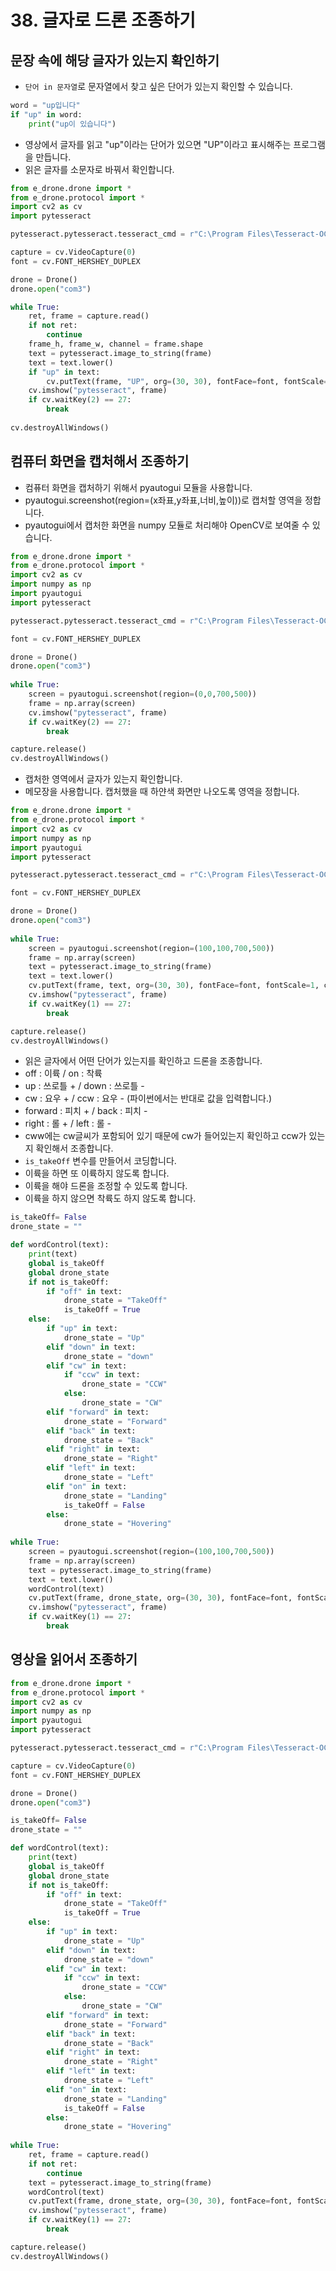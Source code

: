 # 38. 글자로 드론 조종하기
## 문장 속에 해당 글자가 있는지 확인하기
* ```단어 in 문자열```로 문자열에서 찾고 싶은 단어가 있는지 확인할 수 있습니다.
```python
word = "up입니다"
if "up" in word:
    print("up이 있습니다")
```

* 영상에서 글자를 읽고 "up"이라는 단어가 있으면 "UP"이라고 표시해주는 프로그램을 만듭니다.
* 읽은 글자를 소문자로 바꿔서 확인합니다.
```python
from e_drone.drone import *
from e_drone.protocol import *
import cv2 as cv
import pytesseract

pytesseract.pytesseract.tesseract_cmd = r"C:\Program Files\Tesseract-OCR\tesseract.exe"

capture = cv.VideoCapture(0)
font = cv.FONT_HERSHEY_DUPLEX

drone = Drone()
drone.open("com3")

while True:      
    ret, frame = capture.read()
    if not ret:
        continue    
    frame_h, frame_w, channel = frame.shape
    text = pytesseract.image_to_string(frame)
    text = text.lower()
    if "up" in text:
        cv.putText(frame, "UP", org=(30, 30), fontFace=font, fontScale=1, color=(255,0,0), thickness=2)    
    cv.imshow("pytesseract", frame)
    if cv.waitKey(2) == 27:
        break
        
cv.destroyAllWindows()
```

## 컴퓨터 화면을 캡처해서 조종하기
* 컴퓨터 화면을 캡처하기 위해서 pyautogui 모듈을 사용합니다.
* pyautogui.screenshot(region=(x좌표,y좌표,너비,높이))로 캡처할 영역을 정합니다.
* pyautogui에서 캡처한 화면을 numpy 모듈로 처리해야 OpenCV로 보여줄 수 있습니다.
```python
from e_drone.drone import *
from e_drone.protocol import *
import cv2 as cv
import numpy as np
import pyautogui
import pytesseract

pytesseract.pytesseract.tesseract_cmd = r"C:\Program Files\Tesseract-OCR\tesseract.exe"

font = cv.FONT_HERSHEY_DUPLEX

drone = Drone()
drone.open("com3")
             
while True:
    screen = pyautogui.screenshot(region=(0,0,700,500))
    frame = np.array(screen)
    cv.imshow("pytesseract", frame)
    if cv.waitKey(2) == 27:
        break

capture.release()
cv.destroyAllWindows()
```

* 캡처한 영역에서 글자가 있는지 확인합니다.
* 메모장을 사용합니다. 캡처했을 때 하얀색 화면만 나오도록 영역을 정합니다.
```python
from e_drone.drone import *
from e_drone.protocol import *
import cv2 as cv
import numpy as np
import pyautogui
import pytesseract

pytesseract.pytesseract.tesseract_cmd = r"C:\Program Files\Tesseract-OCR\tesseract.exe"

font = cv.FONT_HERSHEY_DUPLEX

drone = Drone()
drone.open("com3")
             
while True:
    screen = pyautogui.screenshot(region=(100,100,700,500))
    frame = np.array(screen)
    text = pytesseract.image_to_string(frame) 
    text = text.lower()
    cv.putText(frame, text, org=(30, 30), fontFace=font, fontScale=1, color=(255,0,0), thickness=2)
    cv.imshow("pytesseract", frame)
    if cv.waitKey(1) == 27:
        break

capture.release()
cv.destroyAllWindows()
```
* 읽은 글자에서 어떤 단어가 있는지를 확인하고 드론을 조종합니다.
* off : 이륙 / on : 착륙
* up : 쓰로틀 + / down : 쓰로틀 - 
* cw : 요우 + / ccw : 요우 - (파이썬에서는 반대로 값을 입력합니다.)
* forward : 피치 + / back : 피치 -
* right : 롤 + / left : 롤 -
* cww에는 cw글씨가 포함되어 있기 때문에 cw가 들어있는지 확인하고 ccw가 있는지 확인해서 조종합니다.
* ```is_takeOff``` 변수를 만들어서 코딩합니다.
* 이륙을 하면 또 이륙하지 않도록 합니다.
* 이륙을 해야 드론을 조정할 수 있도록 합니다.
* 이륙을 하지 않으면 착륙도 하지 않도록 합니다.
```python
is_takeOff= False
drone_state = ""

def wordControl(text):
    print(text)    
    global is_takeOff
    global drone_state
    if not is_takeOff:
        if "off" in text:
            drone_state = "TakeOff"
            is_takeOff = True
    else:
        if "up" in text:
            drone_state = "Up"
        elif "down" in text:
            drone_state = "down"
        elif "cw" in text:
            if "ccw" in text:
                drone_state = "CCW"
            else:
                drone_state = "CW"       
        elif "forward" in text:
            drone_state = "Forward"
        elif "back" in text:
            drone_state = "Back"
        elif "right" in text:
            drone_state = "Right"
        elif "left" in text:
            drone_state = "Left"
        elif "on" in text:
            drone_state = "Landing"
            is_takeOff = False
        else:
            drone_state = "Hovering"
            
while True:                
    screen = pyautogui.screenshot(region=(100,100,700,500))
    frame = np.array(screen)
    text = pytesseract.image_to_string(frame)
    text = text.lower()
    wordControl(text)
    cv.putText(frame, drone_state, org=(30, 30), fontFace=font, fontScale=1, color=(255,0,0), thickness=2)
    cv.imshow("pytesseract", frame)
    if cv.waitKey(1) == 27:
        break
```

## 영상을 읽어서 조종하기
```python
from e_drone.drone import *
from e_drone.protocol import *
import cv2 as cv
import numpy as np
import pyautogui
import pytesseract

pytesseract.pytesseract.tesseract_cmd = r"C:\Program Files\Tesseract-OCR\tesseract.exe"

capture = cv.VideoCapture(0)
font = cv.FONT_HERSHEY_DUPLEX

drone = Drone()
drone.open("com3")

is_takeOff= False
drone_state = ""

def wordControl(text):
    print(text)    
    global is_takeOff
    global drone_state
    if not is_takeOff:
        if "off" in text:
            drone_state = "TakeOff"
            is_takeOff = True
    else:
        if "up" in text:
            drone_state = "Up"
        elif "down" in text:
            drone_state = "down"
        elif "cw" in text:
            if "ccw" in text:
                drone_state = "CCW"
            else:
                drone_state = "CW"       
        elif "forward" in text:
            drone_state = "Forward"
        elif "back" in text:
            drone_state = "Back"
        elif "right" in text:
            drone_state = "Right"
        elif "left" in text:
            drone_state = "Left"
        elif "on" in text:
            drone_state = "Landing"
            is_takeOff = False
        else:
            drone_state = "Hovering"
            
while True:
    ret, frame = capture.read()
    if not ret:
        continue
    text = pytesseract.image_to_string(frame)
    wordControl(text)
    cv.putText(frame, drone_state, org=(30, 30), fontFace=font, fontScale=1, color=(255,0,0), thickness=2)
    cv.imshow("pytesseract", frame)
    if cv.waitKey(1) == 27:
        break

capture.release()
cv.destroyAllWindows()
```
